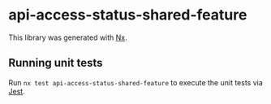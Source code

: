 # api-access-status-shared-feature

This library was generated with [Nx](https://nx.dev).

## Running unit tests

Run `nx test api-access-status-shared-feature` to execute the unit tests via [Jest](https://jestjs.io).

